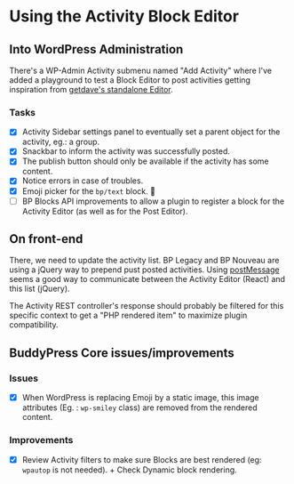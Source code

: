 # Using the Activity Block Editor

## Into WordPress Administration

There's a WP-Admin Activity submenu named "Add Activity" where I've added a playground to test a Block Editor to post activities getting inspiration from [getdave's standalone Editor](https://github.com/getdave/standalone-block-editor).

### Tasks

- [x] Activity Sidebar settings panel to eventually set a parent object for the activity, eg.: a group.
- [x] Snackbar to inform the activity was successfully posted.
- [x] The publish button should only be available if the activity has some content.
- [x] Notice errors in case of troubles.
- [x] Emoji picker for the `bp/text` block. 🙌
- [ ] BP Blocks API improvements to allow a plugin to register a block for the Activity Editor (as well as for the Post Editor).

## On front-end

There, we need to update the activity list. BP Legacy and BP Nouveau are using a jQuery way to prepend pust posted activities. Using [postMessage](https://developer.mozilla.org/en-US/docs/Web/API/Window/postMessage) seems a good way to communicate between the Activity Editor (React) and this list (jQuery).

The Activity REST controller's response should probably be filtered for this specific context to get a "PHP rendered item" to maximize plugin compatibility.

## BuddyPress Core issues/improvements

### Issues
- [x] When WordPress is replacing Emoji by a static image, this image attributes (Eg. : `wp-smiley` class) are removed from the rendered content.

### Improvements
- [x] Review Activity filters to make sure Blocks are best rendered (eg: `wpautop` is not needed). + Check Dynamic block rendering.
